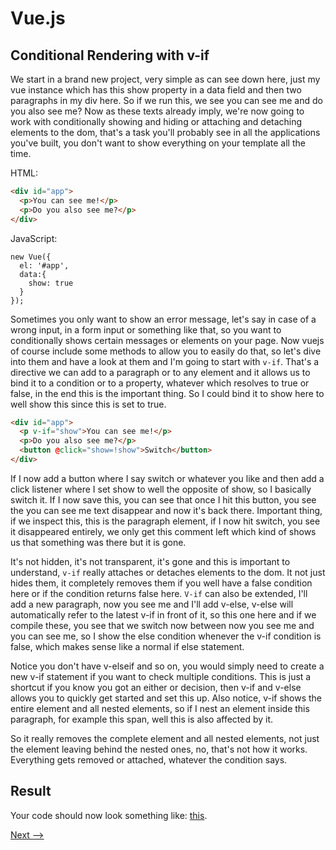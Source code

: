 # Vue.js

## Conditional Rendering with v-if

We start in a brand new project, very simple as can see down here, just my vue instance which has this show property in a data field and then two paragraphs in my div here. So if we run this, we see you can see me and do you also see me? Now as these texts already imply, we're now going to work with conditionally showing and hiding or attaching and detaching elements to the dom, that's a task you'll probably see in all the applications you've built, you don't want to show everything on your template all the time.

HTML:
```html
<div id="app">
  <p>You can see me!</p>
  <p>Do you also see me?</p>
</div>
```

JavaScript:
```JS
new Vue({
  el: '#app',
  data:{
    show: true
  }
});
```

Sometimes you only want to show an error message, let's say in case of a wrong input, in a form input or something like that, so you want to conditionally shows certain messages or elements on your page. Now vuejs of course include some methods to allow you to easily do that, so let's dive into them and have a look at them and I'm going to start with ``v-if``. That's a directive we can add to a paragraph or to any element  and it allows us to bind it to a condition or to a property, whatever which resolves to true or false, in the end this is the important thing. So I could bind it to show here to well show this since this is set to true. 

```html
<div id="app">
  <p v-if="show">You can see me!</p>
  <p>Do you also see me?</p>
  <button @click="show=!show">Switch</button>
</div>
```

If I now add a button where I say switch or whatever you like and then add a click listener where I set show to
well the opposite of show, so I basically switch it. If I now save this, you can see that once I hit this button, you see the you can see me text disappear and now it's back there. Important thing, if we inspect this, this is the paragraph element, if I now hit switch, you see it disappeared entirely, we only get this comment left which kind of shows us that something was there but it is gone.

It's not hidden, it's not transparent, it's gone and this is important to understand, ``v-if`` really attaches or detaches elements to the dom. It not just hides them, it completely removes them if you well have a false condition here or if the condition returns false here. ``V-if`` can also be extended, I'll add a new paragraph, now you see me and I'll add v-else, v-else will automatically refer to the latest v-if in front of it, so this one here and if we compile these, you see that we switch now between now you see me and you can see me, so I show the else condition whenever the v-if condition is false, which makes sense like a normal if else statement.

Notice you don't have v-elseif and so on, you would simply need to create a new v-if statement if you want to check multiple conditions. This is just a shortcut if you know you got an either or decision, then v-if and v-else allows you to quickly get started and set this up.
Also notice, v-if shows the entire element and all nested elements, so if I nest an element inside this paragraph, for example this span, well this is also affected by it.

So it really removes the complete element and all nested elements, not just the element leaving behind the nested ones, no, that's not how it works. Everything gets removed or attached, whatever the condition says.

## Result
Your code should now look something like: [this]().

[Next -->](./v-else-if.md)